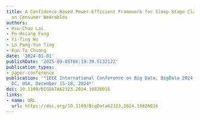 ```yaml
---
title: A Confidence-Based Power-Efficient Framework for Sleep Stage Classification
  on Consumer Wearables
authors:
- Hsu-Chao Lai
- Po-Hsiang Fang
- Yi-Ting Wu
- Lo Pang-Yun Ting
- Kun-Ta Chuang
date: '2024-01-01'
publishDate: '2025-09-05T06:19:39.513212Z'
publication_types:
- paper-conference
publication: '*IEEE International Conference on Big Data, BigData 2024, Washington,
  DC, USA, December 15-18, 2024*'
doi: 10.1109/BIGDATA62323.2024.10826016
links:
- name: URL
  url: https://doi.org/10.1109/BigData62323.2024.10826016
---
```


